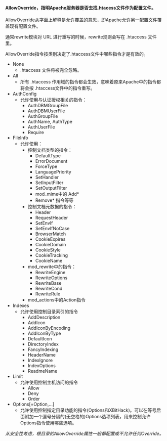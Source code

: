 #### AllowOverride，指明Apache服务器是否去找.htacess文件作为配置文件。
AllowOverride从字面上解释是允许覆盖的意思，即Apache允许另一配置文件覆盖现有配置文件。

通常rewrite模块对 URL 进行重写的时候，rewrite规则会写在 .htaccess 文件里。

AllowOverride指令按类别决定了.htaccess文件中哪些指令才是有效的。


- None
    + .htaccess 文件将被完全忽略。
- All
    + 所有 .htaccess 作用域的指令都会生效，意味着原来Apache中的指令都将会按 .htaccess文件中的指令重写。
-  AuthConfig
    +  允许使用与认证授权相关的指令：
        *  AuthDBMGroupFile
        *  AuthDBMUserFile
        *  AuthGroupFile
        *  AuthName, AuthType
        *  AuthUserFile
        *  Require
-  FileInfo
    +  允许使用：
        *  控制文档类型的指令：
            -  DefaultType
            -  ErrorDocument
            -  ForceType
            -  LanguagePriority
            -  SetHandler
            -  SetInputFilter
            -  SetOutputFilter
            -  mod_mime中的 Add*
            -  Remove* 指令等等
        *  控制文档元数据的指令：
            -  Header
            -  RequestHeader
            -  SetEnvIf
            -  SetEnvIfNoCase
            -  BrowserMatch
            -  CookieExpires
            -  CookieDomain
            -  CookieStyle
            -  CookieTracking
            -  CookieName
        *  mod_rewrite中的指令：
            -  RewriteEngine
            -  RewriteOptions
            -  RewriteBase
            -  RewriteCond
            -  RewriteRule
        *  mod_actions中的Action指令
-  Indexes
    +  允许使用控制目录索引的指令
        *  AddDescription
        *  AddIcon
        *  AddIconByEncoding
        *  AddIconByType
        *  DefaultIcon
        *  DirectoryIndex
        *  FancyIndexing
        *  HeaderName
        *  IndexIgnore
        *  IndexOptions
        *  ReadmeName
- Limit
    + 允许使用控制主机访问的指令
        * Allow
        * Deny
        * Order
- Options[=Option,...]
    + 允许使用控制指定目录功能的指令(Options和XBitHack)。可以在等号后面附加一个逗号分隔的(无空格的)Options选项列表，用来控制允许Options指令使用哪些选项。 

*从安全性考虑，根目录的AllowOverride属性一般都配置成不允许任何Override。*